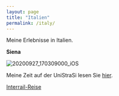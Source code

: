 ```yaml
---
layout: page
title: "Italien"
permalink: /italy/
---
```


Meine Erlebnisse in Italien.

**Siena**

![20200927_170309000_iOS](https://user-images.githubusercontent.com/82509399/114899537-54d8e580-9e13-11eb-9f2f-d5be90e2ea41.jpg)

Meine Zeit auf der UniStraSi lesen Sie [hier](/unistrasi.md).

[Interrail-Reise](/interrail.md)
